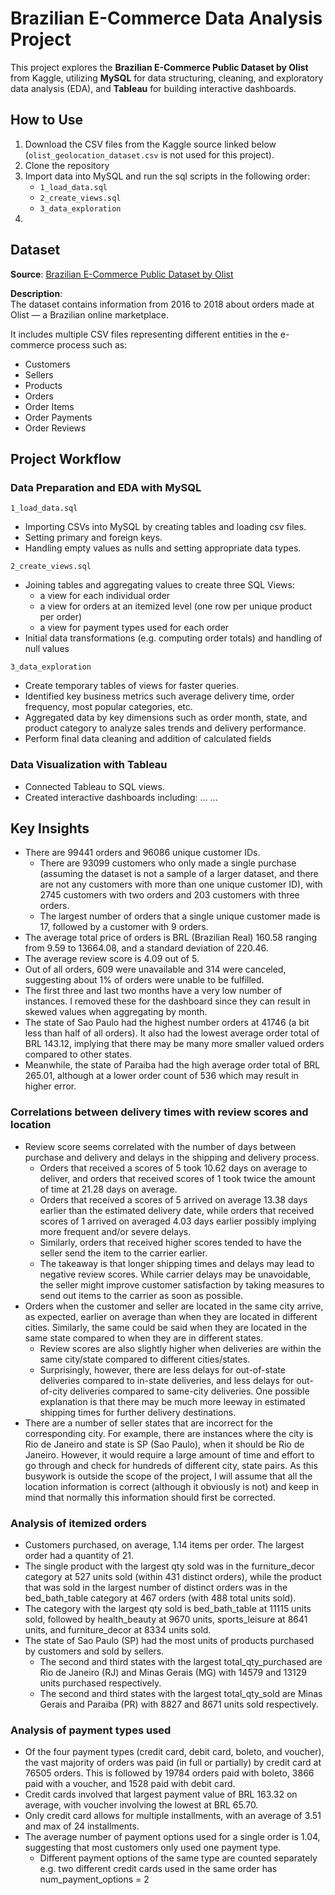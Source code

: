 # Brazilian E-Commerce Data Analysis Project

This project explores the **Brazilian E-Commerce Public Dataset by Olist** from Kaggle, utilizing **MySQL** for data structuring, cleaning, and exploratory data analysis (EDA), and **Tableau** for building interactive dashboards.

## How to Use

1. Download the CSV files from the Kaggle source linked below (`olist_geolocation_dataset.csv` is not used for this project).
2. Clone the repository
3. Import data into MySQL and run the sql scripts in the following order:
   - `1_load_data.sql`
   - `2_create_views.sql`
   - `3_data_exploration`
4. 

## Dataset

**Source**: [Brazilian E-Commerce Public Dataset by Olist](https://www.kaggle.com/datasets/olistbr/brazilian-ecommerce)

**Description**:  
The dataset contains information from 2016 to 2018 about orders made at Olist — a Brazilian online marketplace.

It includes multiple CSV files representing different entities in the e-commerce process such as:
- Customers
- Sellers
- Products
- Orders
- Order Items
- Order Payments
- Order Reviews

## Project Workflow

### Data Preparation and EDA with MySQL

`1_load_data.sql`
- Importing CSVs into MySQL by creating tables and loading csv files.
- Setting primary and foreign keys.
- Handling empty values as nulls and setting appropriate data types.

`2_create_views.sql`
- Joining tables and aggregating values to create three SQL Views:
   - a view for each individual order
   - a view for orders at an itemized level (one row per unique product per order)
   - a view for payment types used for each order
- Initial data transformations (e.g. computing order totals) and handling of null values

`3_data_exploration`
- Create temporary tables of views for faster queries.
- Identified key business metrics such average delivery time, order frequency, most popular categories, etc.
- Aggregated data by key dimensions such as order month, state, and product category to analyze sales trends and delivery performance.
- Perform final data cleaning and addition of calculated fields

### Data Visualization with Tableau

- Connected Tableau to SQL views.
- Created interactive dashboards including:
  ...
  ...

## Key Insights

- There are 99441 orders and 96086 unique customer IDs.
   - There are 93099 customers who only made a single purchase (assuming the dataset is not a sample of a larger dataset, and there are not any customers with more than one unique customer ID), with 2745 customers with two orders and 203 customers with three orders.
   - The largest number of orders that a single unique customer made is 17, followed by a customer with 9 orders.
- The average total price of orders is BRL (Brazilian Real) 160.58 ranging from 9.59 to 13664.08, and a standard deviation of 220.46.
- The average review score is 4.09 out of 5.
- Out of all orders, 609 were unavailable and 314 were canceled, suggesting about 1% of orders were unable to be fulfilled.
- The first three and last two months have a very low number of instances. I removed these for the dashboard since they can result in skewed values when aggregating by month.
- The state of Sao Paulo had the highest number orders at 41746 (a bit less than half of all orders). It also had the lowest average order total of BRL 143.12, implying that there may be many more smaller valued orders compared to other states.
- Meanwhile, the state of Paraiba had the high average order total of BRL 265.01, although at a lower order count of 536 which may result in higher error.

### Correlations between delivery times with review scores and location
- Review score seems correlated with the number of days between purchase and delivery and delays in the shipping and delivery process.
   - Orders that received a scores of 5 took 10.62 days on average to deliver, and orders that received scores of 1 took twice the amount of time at 21.28 days on average.
   - Orders that received a scores of 5 arrived on average 13.38 days earlier than the estimated delivery date, while orders that received scores of 1 arrived on averaged 4.03 days earlier possibly implying more frequent and/or severe delays.
   - Similarly, orders that received higher scores tended to have the seller send the item to the carrier earlier.
   - The takeaway is that longer shipping times and delays may lead to negative review scores. While carrier delays may be unavoidable, the seller might improve customer satisfaction by taking measures to send out items to the carrier as soon as possible.
- Orders when the customer and seller are located in the same city arrive, as expected, earlier on average than when they are located in different cities. Similarly, the same could be said when they are located in the same state compared to when they are in different states.
   - Review scores are also slightly higher when deliveries are within the same city/state compared to different cities/states.
   - Surprisingly, however, there are less delays for out-of-state deliveries compared to in-state deliveries, and less delays for out-of-city deliveries compared to same-city deliveries. One possible explanation is that there may be much more leeway in estimated shipping times for further delivery destinations.
- There are a number of seller states that are incorrect for the corresponding city. For example, there are instances where the city is Rio de Janeiro and state is SP (Sao Paulo), when it should be Rio de Janeiro. However, it would require a large amount of time and effort to go through and check for hundreds of different city, state pairs. As this busywork is outside the scope of the project, I will assume that all the location information is correct (although it obviously is not) and keep in mind that normally this information should first be corrected.

### Analysis of itemized orders
- Customers purchased, on average, 1.14 items per order. The largest order had a quantity of 21.
- The single product with the largest qty sold was in the furniture_decor category at 527 units sold (within 431 distinct orders), while the product that was sold in the largest number of distinct orders was in the bed_bath_table category at 467 orders (with 488 total units sold).
- The category with the largest qty sold is bed_bath_table at 11115 units sold, followed by health_beauty at 9670 units, sports_leisure at 8641 units, and furniture_decor at 8334 units sold.
- The state of Sao Paulo (SP) had the most units of products purchased by customers and sold by sellers.
   - The second and third states with the largest total_qty_purchased are Rio de Janeiro (RJ) and Minas Gerais (MG) with 14579 and 13129 units purchased respectively.
   - The second and third states with the largest total_qty_sold are Minas Gerais and Paraiba (PR) with 8827 and 8671 units sold respectively.

### Analysis of payment types used
- Of the four payment types (credit card, debit card, boleto, and voucher), the vast majority of orders was paid (in full or partially) by credit card at 76505 orders. This is followed by 19784 orders paid with boleto, 3866 paid with a voucher, and 1528 paid with debit card.
- Credit cards involved that largest payment value of BRL 163.32 on average, with voucher involving the lowest at BRL 65.70.
- Only credit card allows for multiple installments, with an average of 3.51 and max of 24 installments.
- The average number of payment options used for a single order is 1.04, suggesting that most customers only used one payment type.
   - Different payment options of the same type are counted separately e.g. two different credit cards used in the same order has num_payment_options = 2
